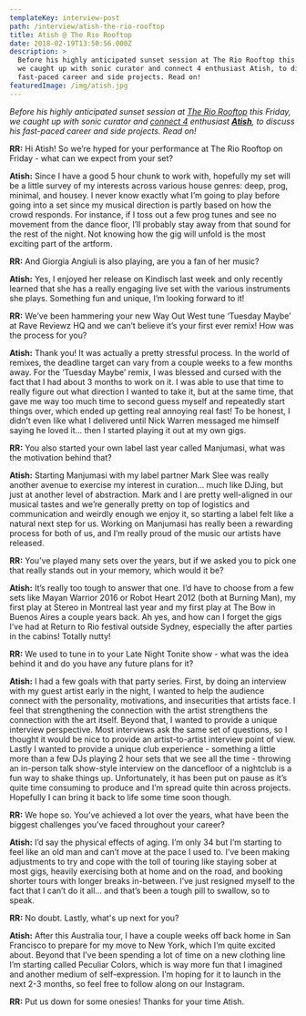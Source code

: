```yaml
---
templateKey: interview-post
path: /interview/atish-the-rio-rooftop
title: Atish @ The Rio Rooftop
date: 2018-02-19T13:50:56.000Z
description: >
  Before his highly anticipated sunset session at The Rio Rooftop this Friday,
  we caught up with sonic curator and connect 4 enthusiast Atish, to discuss his
  fast-paced career and side projects. Read on!
featuredImage: /img/atish.jpg
---
```

_Before his highly anticipated sunset session at [The Rio Rooftop](https://www.facebook.com/events/493902811009824/) this Friday, we caught up with sonic curator and [connect 4](https://www.youtube.com/watch?v=xuZK5MDLpxw) enthusiast **[Atish](https://www.facebook.com/atishmusic/)**, to discuss his fast-paced career and side projects. Read on!_

**RR:** Hi Atish! So we’re hyped for your performance at The Rio Rooftop on Friday - what can we expect from your set?

**Atish:** Since I have a good 5 hour chunk to work with, hopefully my set will be a little survey of my interests across various house genres: deep, prog, minimal, and housey. I never know exactly what I’m going to play before going into a set since my musical direction is partly based on how the crowd responds. For instance, if I toss out a few prog tunes and see no movement from the dance floor, I’ll probably stay away from that sound for the rest of the night. Not knowing how the gig will unfold is the most exciting part of the artform.

**RR:** And Giorgia Angiuli is also playing, are you a fan of her music?

**Atish:** Yes, I enjoyed her release on Kindisch last week and only recently learned that she has a really engaging live set with the various instruments she plays. Something fun and unique, I’m looking forward to it!

**RR:** We’ve been hammering your new Way Out West tune ‘Tuesday Maybe’ at Rave Reviewz HQ and we can’t believe it’s your first ever remix! How was the process for you?

**Atish:** Thank you! It was actually a pretty stressful process. In the world of remixes, the deadline target can vary from a couple weeks to a few months away. For the ‘Tuesday Maybe’ remix, I was blessed and cursed with the fact that I had about 3 months to work on it. I was able to use that time to really figure out what direction I wanted to take it, but at the same time, that gave me way too much time to second guess myself and repeatedly start things over, which ended up getting real annoying real fast! To be honest, I didn’t even like what I delivered until Nick Warren messaged me himself saying he loved it... then I started playing it out at my own gigs.

**RR:** You also started your own label last year called Manjumasi, what was the motivation behind that?

**Atish:** Starting Manjumasi with my label partner Mark Slee was really another avenue to exercise my interest in curation... much like DJing, but just at another level of abstraction. Mark and I are pretty well-aligned in our musical tastes and we’re generally pretty on top of logistics and communication and weirdly enough we enjoy it, so starting a label felt like a natural next step for us. Working on Manjumasi has really been a rewarding process for both of us, and I’m really proud of the music our artists have released.

**RR:** You’ve played many sets over the years, but if we asked you to pick one that really stands out in your memory, which would it be?

**Atish:** It’s really too tough to answer that one. I’d have to choose from a few sets like Mayan Warrior 2016 or Robot Heart 2012 (both at Burning Man), my first play at Stereo in Montreal last year and my first play at The Bow in Buenos Aires a couple years back. Ah yes, and how can I forget the gigs I’ve had at Return to Rio festival outside Sydney, especially the after parties in the cabins! Totally nutty!

**RR:** We used to tune in to your Late Night Tonite show - what was the idea behind it and do you have any future plans for it?

**Atish:** I had a few goals with that party series. First, by doing an interview with my guest artist early in the night, I wanted to help the audience connect with the personality, motivations, and insecurities that artists face. I feel that strengthening the connection with the artist strengthens the connection with the art itself. Beyond that, I wanted to provide a unique interview perspective. Most interviews ask the same set of questions, so I thought it would be nice to provide an artist-to-artist interview point of view. Lastly I wanted to provide a unique club experience - something a little more than a few DJs playing 2 hour sets that we see all the time - throwing an in-person talk show-style interview on the dancefloor of a nightclub is a fun way to shake things up. Unfortunately, it has been put on pause as it’s quite time consuming to produce and I’m spread quite thin across projects. Hopefully I can bring it back to life some time soon though.

**RR:** We hope so. You’ve achieved a lot over the years, what have been the biggest challenges you’ve faced throughout your career?

**Atish:** I’d say the physical effects of aging. I’m only 34 but I’m starting to feel like an old man and can’t move at the pace I used to. I’ve been making adjustments to try and cope with the toll of touring like staying sober at most gigs, heavily exercising both at home and on the road, and booking shorter tours with longer breaks in-between. I’ve just resigned myself to the fact that I can’t do it all... and that’s been a tough pill to swallow, so to speak.

**RR:** No doubt. Lastly, what's up next for you?

**Atish:** After this Australia tour, I have a couple weeks off back home in San Francisco to prepare for my move to New York, which I’m quite excited about. Beyond that I’ve been spending a lot of time on a new clothing line I’m starting called Peculiar Colors, which is way more fun that I imagined and another medium of self-expression. I’m hoping for it to launch in the next 2-3 months, so feel free to follow along on our Instagram.

**RR:** Put us down for some onesies! Thanks for your time Atish.
